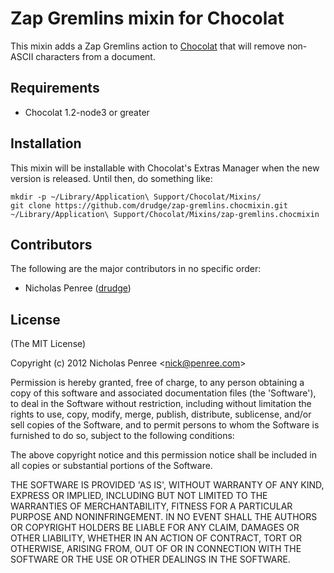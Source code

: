 # Zap Gremlins mixin for Chocolat

This mixin adds a Zap Gremlins action to [Chocolat](http://chocolatapp.com) that will remove non-ASCII characters from a document.

## Requirements

 * Chocolat 1.2-node3 or greater

## Installation

This mixin will be installable with Chocolat's Extras Manager when the new version is released. Until then, do something like:

    mkdir -p ~/Library/Application\ Support/Chocolat/Mixins/
    git clone https://github.com/drudge/zap-gremlins.chocmixin.git ~/Library/Application\ Support/Chocolat/Mixins/zap-gremlins.chocmixin

## Contributors

The following are the major contributors in no specific order:

  * Nicholas Penree ([drudge](http://github.com/drudge))

## License 

(The MIT License)

Copyright (c) 2012 Nicholas Penree &lt;nick@penree.com&gt;

Permission is hereby granted, free of charge, to any person obtaining
a copy of this software and associated documentation files (the
'Software'), to deal in the Software without restriction, including
without limitation the rights to use, copy, modify, merge, publish,
distribute, sublicense, and/or sell copies of the Software, and to
permit persons to whom the Software is furnished to do so, subject to
the following conditions:

The above copyright notice and this permission notice shall be
included in all copies or substantial portions of the Software.

THE SOFTWARE IS PROVIDED 'AS IS', WITHOUT WARRANTY OF ANY KIND,
EXPRESS OR IMPLIED, INCLUDING BUT NOT LIMITED TO THE WARRANTIES OF
MERCHANTABILITY, FITNESS FOR A PARTICULAR PURPOSE AND NONINFRINGEMENT.
IN NO EVENT SHALL THE AUTHORS OR COPYRIGHT HOLDERS BE LIABLE FOR ANY
CLAIM, DAMAGES OR OTHER LIABILITY, WHETHER IN AN ACTION OF CONTRACT,
TORT OR OTHERWISE, ARISING FROM, OUT OF OR IN CONNECTION WITH THE
SOFTWARE OR THE USE OR OTHER DEALINGS IN THE SOFTWARE.
